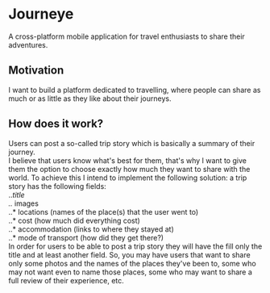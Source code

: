 # Journeye
A cross-platform mobile application for travel enthusiasts to share their adventures.
## Motivation
I want to build a platform dedicated to travelling, where people can share as much or as little as they like about their journeys.
## How does it work?
Users can post a so-called trip story which is basically a summary of their journey.  
I believe that users know what's best for them, that's why I want to give them the option to choose exactly how much they want to share with the world. To achieve this I intend to implement the following solution: a trip story has the following fields:  
..*title  
..* images  
..* locations (names of the place(s) that the user went to)  
..* cost (how much did everything cost)  
..* accommodation (links to where they stayed at)  
..* mode of transport (how did they get there?)  
In order for users to be able to post a trip story they will have the fill only the title and at least another field. So, you may have users that want to share only some photos and the names of the places they've been to, some who may not want even to name those places, some who may want to share a full review of their experience, etc.
